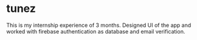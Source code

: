 # tunez
This is my internship experience of 3 months.
Designed UI of the app and worked with firebase authentication as database and email verification.
